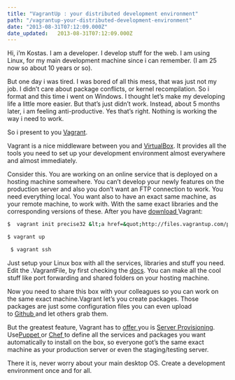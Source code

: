 ```yaml
---
title: "VagrantUp : your distributed development environment"
path: "/vagrantup-your-distributed-development-environment"
date: "2013-08-31T07:12:09.000Z"
date_updated:   2013-08-31T07:12:09.000Z
---
```


<div>Hi, i’m Kostas. I am a developer. I develop stuff for the web. I am using Linux, for my main development machine since i can remember. (I am 25 now so about 10 years or so).</div>
<div>

But one day i was tired. I was bored of all this mess, that was just not my job. I didn’t care about package conflicts, or kernel recompilation. So i format and this time i went on Windows. I thought let’s make my developing life a little more easier. But that’s just didn’t work. Instead, about 5 months later, i am feeling anti-productive. Yes that’s right. Nothing is working the way i need to work.

So i present to you <a title="Vagrant" href="http://www.vagrantup.com/" target="_blank">Vagrant</a>.

Vagrant is a nice middleware between you and <a title="VirtualBox" href="https://www.virtualbox.org/" target="_blank">VirtualBox</a>. It provides all the tools you need to set up your development environment almost everywhere and almost immediately.

Consider this. You are working on an online service that is deployed on a hosting machine somewhere. You can’t develop your newly features on the production server and also you don’t want an FTP connection to work. You need everything local. You want also to have an exact same machine, as your remote machine, to work with. With the same exact libraries and the corresponding versions of these. After you have <a title="Download Vagrant" href="http://downloads.vagrantup.com/" target="_blank">download </a>Vagrant:

```bash
$  vagrant init precise32 &lt;a href=&quot;http://files.vagrantup.com/precise32.bo&quot;&gt;http://files.vagrantup.com/precise32.bo&lt;/a&gt;
```

```bash
$ vagrant up
```

```bash
 $ vagrant ssh
```

Just setup your Linux box with all the services, libraries and stuff you need. Edit the .VagrantFile, by first checking the <a title="Vagrant Docs" href="http://docs.vagrantup.com/v2/getting-started/index.html" target="_blank">docs</a>. You can make all the cool stuff like port forwarding and shared folders on your hosting machine.

Now you need to share this box with your colleagues so you can work on the same exact machine.Vagrant let’s you create packages. Those packages are just some configuration files you can even upload to <a title="Github" href="http://www.github.com/" target="_blank">Github </a>and let others grab them.

But the greatest feature, Vagrant has to <a title="Vagrant Provisioning" href="http://docs.vagrantup.com/v2/provisioning/index.html" target="_blank">offer </a>you is <a title="Server Provisioning" href="http://en.wikipedia.org/wiki/Provisioning" target="_blank">Server Provisioning</a>. Use<a title="Puppet" href="http://puppetlabs.com/puppet/puppet-enterprise" target="_blank">Puppet </a>or <a title="Chef Provisioning" href="http://docs.opscode.com/chef_overview.html" target="_blank">Chef </a>to define all the services and packages you want automatically to install on the box, so everyone got’s the same exact machine as your production server or even the staging/testing server.

There it is, never worry about your main desktop OS. Create a development environment once and for all.

</div>
